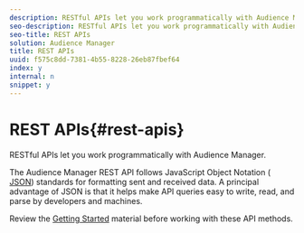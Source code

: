 ```yaml
---
description: RESTful APIs let you work programmatically with Audience Manager.
seo-description: RESTful APIs let you work programmatically with Audience Manager.
seo-title: REST APIs
solution: Audience Manager
title: REST APIs
uuid: f575c8dd-7381-4b55-8228-26eb87fbef64
index: y
internal: n
snippet: y
---
```


# REST APIs{#rest-apis}

RESTful APIs let you work programmatically with Audience Manager.

The Audience Manager REST API follows JavaScript Object Notation ( [JSON](http://www.json.org/)) standards for formatting sent and received data. A principal advantage of JSON is that it helps make API queries easy to write, read, and parse by developers and machines.

Review the [Getting Started](../../c-api/c-rest-api-main/aam-api-getting-started.md#concept_2745BC64D5BD43A49DA6020E42280863) material before working with these API methods. 
